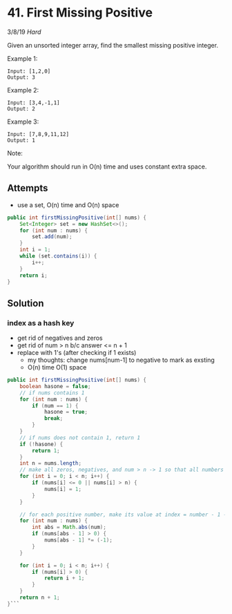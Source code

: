 # 41. First Missing Positive
3/8/19
*Hard*

Given an unsorted integer array, find the smallest missing positive integer.

Example 1:
```
Input: [1,2,0]
Output: 3
```
Example 2:
```
Input: [3,4,-1,1]
Output: 2
```
Example 3:
```
Input: [7,8,9,11,12]
Output: 1
```
Note:

Your algorithm should run in O(n) time and uses constant extra space.

## Attempts
- use a set, O(n) time and O(n) space
```Java
public int firstMissingPositive(int[] nums) {
    Set<Integer> set = new HashSet<>();
    for (int num : nums) {
        set.add(num);
    }
    int i = 1;
    while (set.contains(i)) {
        i++;
    }
    return i;
}
```
## Solution
### index as a hash key
- get rid of negatives and zeros
- get rid of num > n b/c answer <= n + 1
- replace with 1's (after checking if 1 exists)
  - my thoughts: change nums[num-1] to negative to mark as exsting
  - O(n) time O(1) space
```Java
public int firstMissingPositive(int[] nums) {
    boolean hasone = false;
    // if nums contains 1
    for (int num : nums) {
        if (num == 1) {
            hasone = true;
            break;
        }
    }
    // if nums does not contain 1, return 1
    if (!hasone) {
        return 1;
    }
    int n = nums.length;
    // make all zeros, negatives, and num > n -> 1 so that all numbers are from 1 to n
    for (int i = 0; i < n; i++) {
        if (nums[i] <= 0 || nums[i] > n) {
            nums[i] = 1;
        }
    }

    // for each positive number, make its value at index = number - 1 -> negative
    for (int num : nums) {
        int abs = Math.abs(num);
        if (nums[abs - 1] > 0) {
            nums[abs - 1] *= (-1);
        }
    }

    for (int i = 0; i < n; i++) {
        if (nums[i] > 0) {
            return i + 1;
        }
    }
    return n + 1;
}```
